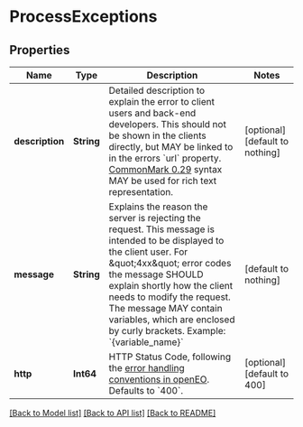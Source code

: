 # ProcessExceptions


## Properties
Name | Type | Description | Notes
------------ | ------------- | ------------- | -------------
**description** | **String** | Detailed description to explain the error to client users and back-end developers. This should not be shown in the clients directly, but MAY be linked to in the errors &#x60;url&#x60; property.  [CommonMark 0.29](http://commonmark.org/) syntax MAY be used for rich text representation. | [optional] [default to nothing]
**message** | **String** | Explains the reason the server is rejecting the request. This message is intended to be displayed to the client user. For \&quot;4xx\&quot; error codes the message SHOULD explain shortly how the client needs to modify the request.  The message MAY contain variables, which are enclosed by curly brackets. Example: &#x60;{variable_name}&#x60; | [default to nothing]
**http** | **Int64** | HTTP Status Code, following the [error handling conventions in openEO](#section/API-Principles/Error-Handling). Defaults to &#x60;400&#x60;. | [optional] [default to 400]


[[Back to Model list]](../README.md#models) [[Back to API list]](../README.md#api-endpoints) [[Back to README]](../README.md)


